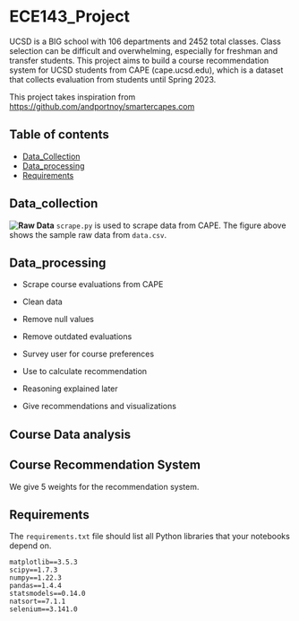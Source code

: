 
# ECE143_Project

UCSD is a BIG school with 106 departments and 2452 total classes. Class selection can be difficult and overwhelming, especially for freshman and transfer students. This project aims to build a course recommendation system for UCSD students from CAPE (cape.ucsd.edu), which is a dataset that collects evaluation from students until Spring 2023.

This project takes inspiration from https://github.com/andportnoy/smartercapes.com

## Table of contents
- [Data_Collection](#Data_collection)
- [Data_processing](#Data_processing)
- [Requirements](#Requirements)

## Data_collection
**![Raw Data](https://lh7-us.googleusercontent.com/FO48FO54fkFQFCokSU4OCsrPLDhMAv8h_Aajleb9M6niLAi0GXjBDc3We3HT59Yai4prKd5iQFjBSJ2jKHAJnCGzpxys6zTVNnF2o3zxXTuzAAGgmblmLZ_m1w05FgRkTeJETUxKxP-z-9lgXfoAzxbHAQ=s2048)**
`scrape.py` is used to scrape data from CAPE. The figure above shows the sample raw data from `data.csv`.

## Data_processing

-   Scrape course evaluations from CAPE
    
-   Clean data
    

-   Remove null values
    
-   Remove outdated evaluations
    

-   Survey user for course preferences
    

-   Use to calculate recommendation
    
-   Reasoning explained later
    

-   Give recommendations and visualizations


## Course Data analysis



## Course Recommendation System 
We give 5 weights for the recommendation system.


## Requirements

The `requirements.txt` file should list all Python libraries that your notebooks depend on.
```
matplotlib==3.5.3
scipy==1.7.3
numpy==1.22.3
pandas==1.4.4
statsmodels==0.14.0
natsort==7.1.1
selenium==3.141.0
```
